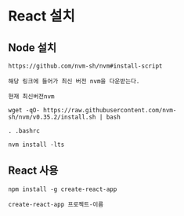 # React 설치

## Node 설치

```
https://github.com/nvm-sh/nvm#install-script

해당 링크에 들어가 최신 버전 nvm을 다운받는다.

현재 최신버전nvm

wget -qO- https://raw.githubusercontent.com/nvm-sh/nvm/v0.35.2/install.sh | bash

. .bashrc

nvm install -lts

```

## React 사용

```
npm install -g create-react-app

create-react-app 프로젝트-이름
```